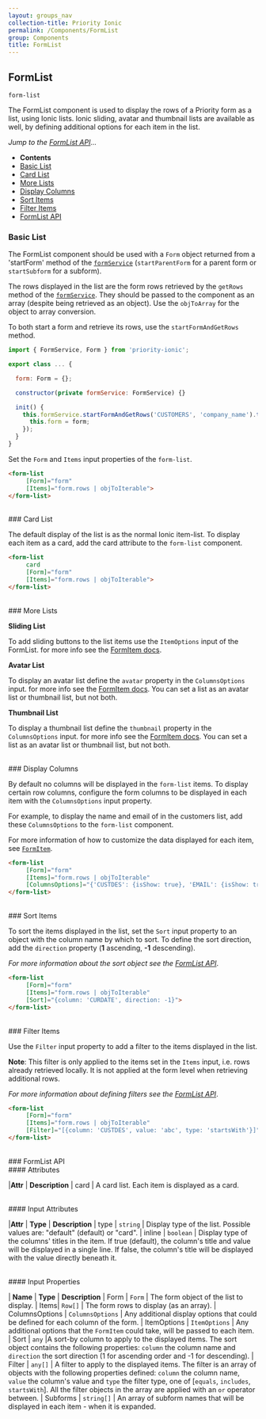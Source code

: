 ```yaml
---
layout: groups_nav
collection-title: Priority Ionic
permalink: /Components/FormList
group: Components
title: FormList
---
```

## FormList

`form-list`

The FormList component is used to display the rows of a Priority form as a list, using Ionic lists. Ionic sliding, avatar and thumbnail lists are available as well, by defining additional options for each item in the list.

*Jump to the [FormList API](#FormList_API)...*

- **Contents**
- [Basic List](#Basic_List)
- [Card List](#Card_List)
- [More Lists](#More_Lists)
- [Display Columns](#Display_Columns)
- [Sort Items](#Sort_Items)
- [Filter Items](#Filter_Items)
- [FormList API](#FromList_API)

<a name="Basic_List"></a>
### Basic List

The FormList component should be used with a `Form` object returned from a 'startForm' method of the [`formService`](../Services/FormService) (`startParentForm` for a parent form or `startSubform` for a subform).

The rows displayed in the list are the form rows retrieved by the `getRows` method of the [`formService`](../Services/FormService). They should be passed to the component as an array (despite being retrieved as an object). Use the `objToArray` for the object to array conversion.

To both start a form and retrieve its rows, use the `startFormAndGetRows` method.

```js
import { FormService, Form } from 'priority-ionic';

export class ... {

  form: Form = {};

  constructor(private formService: FormService) {}

  init() {
    this.formService.startFormAndGetRows('CUSTOMERS', 'company_name').then((form: Form) => {
      this.form = form;
    });
  }
}
```

Set the `Form` and `Items` input properties of the `form-list`.

```html
<form-list
     [Form]="form"
     [Items]="form.rows | objToIterable">
</form-list>
```
<br/>
<a name="Card_List"></a>
### Card List

The default display of the list is as the normal Ionic item-list. To display each item as a card, add the card attribute to the `form-list` component.

```html
<form-list
     card
     [Form]="form"
     [Items]="form.rows | objToIterable">
</form-list>
```
<br/>
<a name="More_Lists"></a>
### More Lists

**Sliding List**

To add sliding buttons to the list items use the `ItemOptions` input of the FormList. for more info see the [FormItem docs](./FormItem#Item_Options_Sliding_Buttons).

**Avatar List**

To display an avatar list define the `avatar` property in the `ColumnsOptions` input. for more info see the [FormItem docs](./FormItem#Column_Options_Avatar).
You can set a list as an avatar list or thumbnail list, but not both.

**Thumbnail List**

To display a thumbnail list define the `thumbnail` property in the `ColumnsOptions` input. for more info see the  [FormItem docs](./FormItem#Column_Options_Thumbnail).
You can set a list as an avatar list or thumbnail list, but not both.

<br/>
<a name="Display_Columns"></a>
### Display Columns

By default no columns will be displayed in the `form-list` items. To display certain row columns, configure the form columns to be displayed in each item with the `ColumnsOptions` input property.

For example, to display the name and email of in the customers list, add these `ColumnsOptions` to the `form-list` component.

For more information of how to customize the data displayed for each item, see [`FormItem`](./FormItem#Display_Columns).

```html
<form-list
     [Form]="form"
     [Items]="form.rows | objToIterable"
     [ColumnsOptions]="{'CUSTDES': {isShow: true}, 'EMAIL': {isShow: true}}">
</form-list>
```

<br/>
<a name="Sort_Items"></a>
### Sort Items

To sort the items displayed in the list, set the `Sort` input property to an object with the column name by which to sort. To define the sort direction, add the `direction` property (**1** ascending, **-1** descending).

*For more information about the sort object see the [FormList API](#FormList_API)*.

```html
<form-list
     [Form]="form"
     [Items]="form.rows | objToIterable"
     [Sort]="{column: 'CURDATE', direction: -1}">
</form-list>
```

<br/>
<a name="Filter_Items"></a>
### Filter Items

Use the `Filter` input property to add a filter to the items displayed in the list.

**Note**: This filter is only applied to the items set in the `Items` input, i.e. rows already retrieved locally. It is not applied at the form level when retrieving additional rows.

*For more information about defining filters see the [FormList API](#FormList_API)*.

```html
<form-list
     [Form]="form"
     [Items]="form.rows | objToIterable"
     [Filter]="[{column: 'CUSTDES', value: 'abc', type: 'startsWith'}]">
</form-list>
```

<br/>
<a name="FormList_API"></a>
### FormList API

<br/>
#### Attributes

|**Attr** | **Description**
| card | A card list. Each item is displayed as a card.

<br/>
#### Input Attributes

|**Attr** | **Type** | **Description**
| type | `string` | Display type of the list. Possible values are: "default" (default) or "card".
| inline | `boolean` | Display type of the columns' titles in the item. If true (default), the column's title and value will be displayed in a single line. If false, the column's title will be displayed with the value directly beneath it.

<br/>
#### Input Properties

| **Name** | **Type** | **Description** 
| Form | `Form` | The form object of the list to display.
| Items| `Row[]` | The form rows to display (as an array).
| ColumnsOptions | `ColumnsOptions` | Any additional display options that could be defined for each column of the form.
| ItemOptions | `ItemOptions` | Any additional options that the `FormItem` could take, will be passed to each item.
| Sort | `any` |A sort-by column to apply to the displayed items. The sort object contains the following properties: `column` the column name and `direction` the sort direction (1 for ascending order and -1 for descending).
| Filter | `any[]` | A filter to apply to the displayed items. The filter is an array of objects with the following properties defined: `column` the column name, `value` the column's value and `type` the filter type, one of [`equals`, `includes`, `startsWith`]. All the filter objects in the array are applied with an `or` operator between.
| Subforms | `string[]` | An array of subform names that will be displayed in each item - when it is expanded.